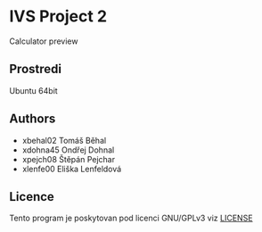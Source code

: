 # IVS Project 2
Calculator preview

Prostredi
---------

Ubuntu 64bit

Authors
------

- xbehal02 Tomáš Běhal
- xdohna45 Ondřej Dohnal
- xpejch08 Štěpán Pejchar
- xlenfe00 Eliška Lenfeldová

Licence
-------

Tento program je poskytovan pod licenci GNU/GPLv3 viz [LICENSE](LICENSE)
